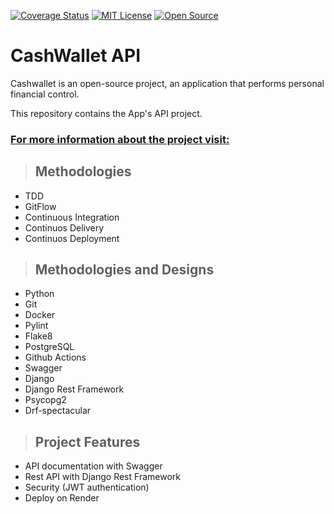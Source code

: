 [![Coverage Status](https://coveralls.io/repos/github/luisgs7/cashwallet-api/badge.svg?branch=main)](https://coveralls.io/github/luisgs7/cashwallet-api?branch=main)
[![MIT License](https://img.shields.io/badge/License-MIT-yellow.svg)](https://opensource.org/licenses/)
[![Open Source](https://badges.frapsoft.com/os/v1/open-source.svg?v=103)](https://opensource.org/)

# **CashWallet API**
Cashwallet is an open-source project, an application that performs personal financial control.

This repository contains the App's API project.

### [**For more information about the project visit:**](https://iadevlab.com/post/6)

> ## Methodologies

* TDD
* GitFlow
* Continuous Integration
* Continuos Delivery
* Continuos Deployment

> ## Methodologies and Designs

* Python
* Git
* Docker
* Pylint
* Flake8
* PostgreSQL
* Github Actions
* Swagger
* Django
* Django Rest Framework
* Psycopg2
* Drf-spectacular

> ## Project Features 

* API documentation with Swagger
* Rest API with Django Rest Framework
* Security (JWT authentication)
* Deploy on Render
